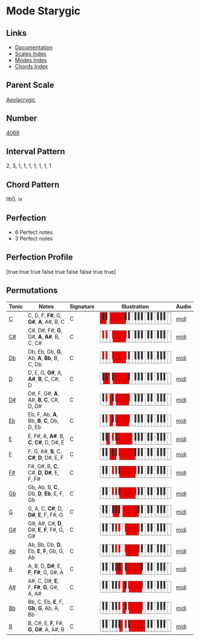 # Mode Starygic

## Links

- [Documentation](README.md)
- [Scales Index](Scales.md)
- [Modes Index](Modes.md)
- [Chords Index](Chords.md)

## Parent Scale

[Aeolacrygic](ScaleAeolacrygic.md)

## Number

[4069](https://ianring.com/musictheory/scales/4069)

## Interval Pattern

2, 3, 1, 1, 1, 1, 1, 1, 1

## Chord Pattern

IIb5, ix

## Perfection

- 6 Perfect notes
- 3 Perfect notes

## Perfection Profile

[true true true false true false false true true]

## Permutations

| Tonic | Notes | Signature | Illustration | Audio |
|-------|-------|-----------|--------------|-------|
| [C](ModeCNaturalStarygic.md) | C, D, F, **F#**, G, **G#**, **A**, A#, B, C | C | ![CNaturalStarygic](ModeCNaturalStarygic.png) | [midi](https://github.com/edipermadi/music/blob/main/docs/ModeCNaturalStarygic.mid?raw=true) |
| [C#](ModeCSharpStarygic.md) | C#, D#, F#, **G**, G#, **A**, **A#**, B, C, C# | C | ![CSharpStarygic](ModeCSharpStarygic.png) | [midi](https://github.com/edipermadi/music/blob/main/docs/ModeCSharpStarygic.mid?raw=true) |
| [Db](ModeDFlatStarygic.md) | Db, Eb, Gb, **G**, Ab, **A**, **Bb**, B, C, Db | C | ![DFlatStarygic](ModeDFlatStarygic.png) | [midi](https://github.com/edipermadi/music/blob/main/docs/ModeDFlatStarygic.mid?raw=true) |
| [D](ModeDNaturalStarygic.md) | D, E, G, **G#**, A, **A#**, **B**, C, C#, D | C | ![DNaturalStarygic](ModeDNaturalStarygic.png) | [midi](https://github.com/edipermadi/music/blob/main/docs/ModeDNaturalStarygic.mid?raw=true) |
| [D#](ModeDSharpStarygic.md) | D#, F, G#, **A**, A#, **B**, **C**, C#, D, D# | C | ![DSharpStarygic](ModeDSharpStarygic.png) | [midi](https://github.com/edipermadi/music/blob/main/docs/ModeDSharpStarygic.mid?raw=true) |
| [Eb](ModeEFlatStarygic.md) | Eb, F, Ab, **A**, Bb, **B**, **C**, Db, D, Eb | C | ![EFlatStarygic](ModeEFlatStarygic.png) | [midi](https://github.com/edipermadi/music/blob/main/docs/ModeEFlatStarygic.mid?raw=true) |
| [E](ModeENaturalStarygic.md) | E, F#, A, **A#**, B, **C**, **C#**, D, D#, E | C | ![ENaturalStarygic](ModeENaturalStarygic.png) | [midi](https://github.com/edipermadi/music/blob/main/docs/ModeENaturalStarygic.mid?raw=true) |
| [F](ModeFNaturalStarygic.md) | F, G, A#, **B**, C, **C#**, **D**, D#, E, F | C | ![FNaturalStarygic](ModeFNaturalStarygic.png) | [midi](https://github.com/edipermadi/music/blob/main/docs/ModeFNaturalStarygic.mid?raw=true) |
| [F#](ModeFSharpStarygic.md) | F#, G#, B, **C**, C#, **D**, **D#**, E, F, F# | C | ![FSharpStarygic](ModeFSharpStarygic.png) | [midi](https://github.com/edipermadi/music/blob/main/docs/ModeFSharpStarygic.mid?raw=true) |
| [Gb](ModeGFlatStarygic.md) | Gb, Ab, B, **C**, Db, **D**, **Eb**, E, F, Gb | C | ![GFlatStarygic](ModeGFlatStarygic.png) | [midi](https://github.com/edipermadi/music/blob/main/docs/ModeGFlatStarygic.mid?raw=true) |
| [G](ModeGNaturalStarygic.md) | G, A, C, **C#**, D, **D#**, **E**, F, F#, G | C | ![GNaturalStarygic](ModeGNaturalStarygic.png) | [midi](https://github.com/edipermadi/music/blob/main/docs/ModeGNaturalStarygic.mid?raw=true) |
| [G#](ModeGSharpStarygic.md) | G#, A#, C#, **D**, D#, **E**, **F**, F#, G, G# | C | ![GSharpStarygic](ModeGSharpStarygic.png) | [midi](https://github.com/edipermadi/music/blob/main/docs/ModeGSharpStarygic.mid?raw=true) |
| [Ab](ModeAFlatStarygic.md) | Ab, Bb, Db, **D**, Eb, **E**, **F**, Gb, G, Ab | C | ![AFlatStarygic](ModeAFlatStarygic.png) | [midi](https://github.com/edipermadi/music/blob/main/docs/ModeAFlatStarygic.mid?raw=true) |
| [A](ModeANaturalStarygic.md) | A, B, D, **D#**, E, **F**, **F#**, G, G#, A | C | ![ANaturalStarygic](ModeANaturalStarygic.png) | [midi](https://github.com/edipermadi/music/blob/main/docs/ModeANaturalStarygic.mid?raw=true) |
| [A#](ModeASharpStarygic.md) | A#, C, D#, **E**, F, **F#**, **G**, G#, A, A# | C | ![ASharpStarygic](ModeASharpStarygic.png) | [midi](https://github.com/edipermadi/music/blob/main/docs/ModeASharpStarygic.mid?raw=true) |
| [Bb](ModeBFlatStarygic.md) | Bb, C, Eb, **E**, F, **Gb**, **G**, Ab, A, Bb | C | ![BFlatStarygic](ModeBFlatStarygic.png) | [midi](https://github.com/edipermadi/music/blob/main/docs/ModeBFlatStarygic.mid?raw=true) |
| [B](ModeBNaturalStarygic.md) | B, C#, E, **F**, F#, **G**, **G#**, A, A#, B | C | ![BNaturalStarygic](ModeBNaturalStarygic.png) | [midi](https://github.com/edipermadi/music/blob/main/docs/ModeBNaturalStarygic.mid?raw=true) |
